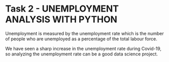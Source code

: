 # Task 2 - UNEMPLOYMENT ANALYSIS WITH PYTHON

Unemployment is measured by the unemployment rate which is the number of people
who are unemployed as a percentage of the total labour force. 

We have seen a sharp increase in the unemployment rate during Covid-19, so analyzing the unemployment rate
can be a good data science project.